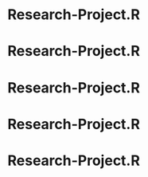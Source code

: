 # Research-Project.R
# Research-Project.R
# Research-Project.R
# Research-Project.R
# Research-Project.R
